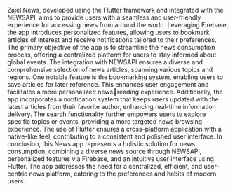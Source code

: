 Zajel News, developed using the Flutter framework and integrated with the 
NEWSAPI, aims to provide users with a seamless and user-friendly experience for 
accessing news from around the world. Leveraging Firebase, the app introduces 
personalized features, allowing users to bookmark articles of interest and receive 
notifications tailored to their preferences. 
The primary objective of the app is to streamline the news consumption process, 
offering a centralized platform for users to stay informed about global events. The 
integration with NEWSAPI ensures a diverse and comprehensive selection of news 
articles, spanning various topics and regions. 
One notable feature is the bookmarking system, enabling users to save articles for 
later reference. This enhances user engagement and facilitates a more personalized newsreading experience. Additionally, the app incorporates a notification system that keeps 
users updated with the latest articles from their favorite author, enhancing real-time 
information delivery. 
The search functionality further empowers users to explore specific topics or 
events, providing a more targeted news browsing experience. The use of Flutter ensures 
a cross-platform application with a native-like feel, contributing to a consistent and 
polished user interface. 
In conclusion, this News app represents a holistic solution for news consumption, 
combining a diverse news source through NEWSAPI, personalized features via Firebase, 
and an intuitive user interface using Flutter. The app addresses the need for a centralized, 
efficient, and user-centric news platform, catering to the preferences and habits of modern 
users. 

